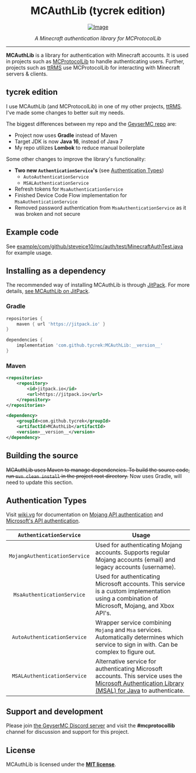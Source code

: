 <div align="center">

MCAuthLib (tycrek edition)
===

[![Image]][Jitpack]

*A Minecraft authentication library for MCProtocolLib*

[Image]: https://jitpack.io/v/tycrek/MCAuthLib.svg?style=flat-square
[Jitpack]: https://jitpack.io/#tycrek/MCAuthLib/
</div>

---

**MCAuthLib** is a library for authentication with Minecraft accounts. It is used in projects such as [MCProtocolLib](https://github.com/GeyserMC/MCProtocolLib) to handle authenticating users. Further, projects such as [ttRMS](https://ttrms.io/) use MCProtocolLib for interacting with Minecraft servers & clients.

## tycrek edition

I use MCAuthLib (and MCProtocolLib) in one of my other projects, [ttRMS](https://ttrms.io/). I've made some changes to better suit my needs.

The biggest differences between my repo and the [GeyserMC repo](https://github.com/GeyserMC/MCAuthLib) are:

- Project now uses **Gradle** instead of Maven
- Target JDK is now **Java 16**, instead of Java 7
- My repo utilizes **Lombok** to reduce manual boilerplate

Some other changes to improve the library's functionality:

- **Two new `AuthenticationService`'s** (see [Authentication Types](#authentication-types))
  - `AutoAuthenticationService`
  - `MSALAuthenticationService`
- Refresh tokens for `MsaAuthenticationService`
- Finished Device Code Flow implementation for `MsaAuthenticationService`
- Removed password authentication from `MsaAuthenticationService` as it was broken and not secure

## Example code

See [example/com/github/steveice10/mc/auth/test/MinecraftAuthTest.java](https://github.com/tycrek/MCAuthLib/blob/master/example/com/github/steveice10/mc/auth/test/MinecraftAuthTest.java) for example usage.

## Installing as a dependency

The recommended way of installing MCAuthLib is through [JitPack](https://jitpack.io). For more details, [see MCAuthLib on JitPack](https://jitpack.io/#tycrek/MCAuthLib).

### Gradle

```groovy
repositories {
    maven { url 'https://jitpack.io' }
}
```
```groovy
dependencies {
    implementation 'com.github.tycrek:MCAuthLib:__version__'
}
```

### Maven

```xml
<repositories>
    <repository>
        <id>jitpack.io</id>
        <url>https://jitpack.io</url>
    </repository>
</repositories>
```
```xml
<dependency>
    <groupId>com.github.tycrek</groupId>
    <artifactId>MCAuthLib</artifactId>
    <version>__version__</version>
</dependency>
```

## Building the source

~~MCAuthLib uses Maven to manage dependencies. To build the source code, run `mvn clean install` in the project root directory.~~ Now uses Gradle, will need to update this section.

## Authentication Types

Visit [wiki.vg](https://wiki.vg/) for documentation on [Mojang API authentication](https://wiki.vg/Authentication) and [Microsoft's API authentication](https://wiki.vg/Microsoft_Authentication_Scheme).

| `AuthenticationService` | Usage |
| :---: | --- |
| `MojangAuthenticationService` | Used for authenticating Mojang accounts. Supports regular Mojang accounts (email) and legacy accounts (username). |
| `MsaAuthenticationService` | Used for authenticating Microsoft accounts. This service is a custom implementation using a combination of Microsoft, Mojang, and Xbox API's. |
| `AutoAuthenticationService` | Wrapper service combining `Mojang` and `Msa` services. Automatically determines which service to sign in with. Can be complex to figure out. |
| `MSALAuthenticationService` | Alternative service for authenticating Microsoft accounts. This service uses the [Microsoft Authentication Library (MSAL) for Java](https://github.com/AzureAD/microsoft-authentication-library-for-java) to authenticate. |

## Support and development

Please join [the GeyserMC Discord server](https://discord.gg/geysermc) and visit the **#mcprotocollib** channel for discussion and support for this project.

## License

MCAuthLib is licensed under the **[MIT license](http://www.opensource.org/licenses/mit-license.html)**.
